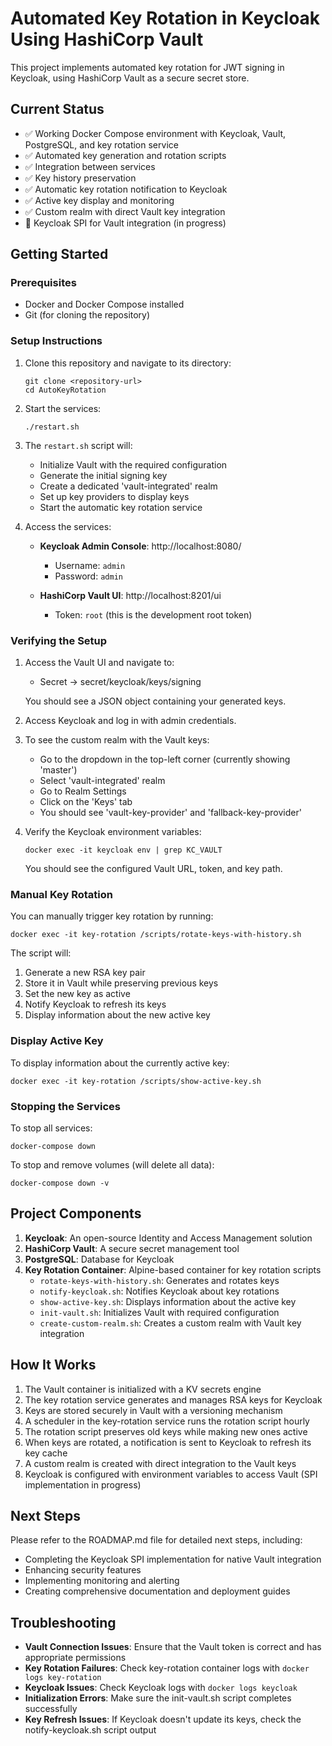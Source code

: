 # Automated Key Rotation in Keycloak Using HashiCorp Vault

This project implements automated key rotation for JWT signing in Keycloak, using HashiCorp Vault as a secure secret store.

## Current Status

- ✅ Working Docker Compose environment with Keycloak, Vault, PostgreSQL, and key rotation service
- ✅ Automated key generation and rotation scripts
- ✅ Integration between services
- ✅ Key history preservation
- ✅ Automatic key rotation notification to Keycloak
- ✅ Active key display and monitoring
- ✅ Custom realm with direct Vault key integration
- 🚧 Keycloak SPI for Vault integration (in progress)

## Getting Started

### Prerequisites

- Docker and Docker Compose installed
- Git (for cloning the repository)

### Setup Instructions

1. Clone this repository and navigate to its directory:
   ```
   git clone <repository-url>
   cd AutoKeyRotation
   ```

2. Start the services:
   ```
   ./restart.sh
   ```

3. The `restart.sh` script will:
   - Initialize Vault with the required configuration
   - Generate the initial signing key
   - Create a dedicated 'vault-integrated' realm
   - Set up key providers to display keys
   - Start the automatic key rotation service

4. Access the services:

   - **Keycloak Admin Console**: http://localhost:8080/
     - Username: `admin`
     - Password: `admin`

   - **HashiCorp Vault UI**: http://localhost:8201/ui
     - Token: `root` (this is the development root token)

### Verifying the Setup

1. Access the Vault UI and navigate to:
   - Secret → secret/keycloak/keys/signing
   
   You should see a JSON object containing your generated keys.

2. Access Keycloak and log in with admin credentials.

3. To see the custom realm with the Vault keys:
   - Go to the dropdown in the top-left corner (currently showing 'master')
   - Select 'vault-integrated' realm
   - Go to Realm Settings
   - Click on the 'Keys' tab
   - You should see 'vault-key-provider' and 'fallback-key-provider'

4. Verify the Keycloak environment variables:
   ```
   docker exec -it keycloak env | grep KC_VAULT
   ```
   You should see the configured Vault URL, token, and key path.

### Manual Key Rotation

You can manually trigger key rotation by running:
```
docker exec -it key-rotation /scripts/rotate-keys-with-history.sh
```

The script will:
1. Generate a new RSA key pair
2. Store it in Vault while preserving previous keys
3. Set the new key as active
4. Notify Keycloak to refresh its keys
5. Display information about the new active key

### Display Active Key

To display information about the currently active key:
```
docker exec -it key-rotation /scripts/show-active-key.sh
```

### Stopping the Services

To stop all services:
```
docker-compose down
```

To stop and remove volumes (will delete all data):
```
docker-compose down -v
```

## Project Components

1. **Keycloak**: An open-source Identity and Access Management solution
2. **HashiCorp Vault**: A secure secret management tool
3. **PostgreSQL**: Database for Keycloak
4. **Key Rotation Container**: Alpine-based container for key rotation scripts
   - `rotate-keys-with-history.sh`: Generates and rotates keys
   - `notify-keycloak.sh`: Notifies Keycloak about key rotations
   - `show-active-key.sh`: Displays information about the active key
   - `init-vault.sh`: Initializes Vault with required configuration
   - `create-custom-realm.sh`: Creates a custom realm with Vault key integration

## How It Works

1. The Vault container is initialized with a KV secrets engine
2. The key rotation service generates and manages RSA keys for Keycloak
3. Keys are stored securely in Vault with a versioning mechanism
4. A scheduler in the key-rotation service runs the rotation script hourly
5. The rotation script preserves old keys while making new ones active
6. When keys are rotated, a notification is sent to Keycloak to refresh its key cache
7. A custom realm is created with direct integration to the Vault keys
8. Keycloak is configured with environment variables to access Vault (SPI implementation in progress)

## Next Steps

Please refer to the ROADMAP.md file for detailed next steps, including:
- Completing the Keycloak SPI implementation for native Vault integration
- Enhancing security features
- Implementing monitoring and alerting
- Creating comprehensive documentation and deployment guides

## Troubleshooting

- **Vault Connection Issues**: Ensure that the Vault token is correct and has appropriate permissions
- **Key Rotation Failures**: Check key-rotation container logs with `docker logs key-rotation`
- **Keycloak Issues**: Check Keycloak logs with `docker logs keycloak`
- **Initialization Errors**: Make sure the init-vault.sh script completes successfully
- **Key Refresh Issues**: If Keycloak doesn't update its keys, check the notify-keycloak.sh script output 
